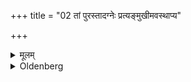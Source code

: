 +++
title = "02 तां पुरस्तादग्नेः प्रत्यङ्मुखीमवस्थाप्य"

+++

<details><summary>मूलम्</summary>

तां पुरस्तादग्नेः प्रत्यङ्मुखीमवस्थाप्य जुहुयाद्यत्पशव इति २
</details>

<details><summary>Oldenberg</summary>

2. He should place that (cow) to the east of the fire, facing the west, and should sacrifice (Ājya) with (the verse), 'What, O beasts' (MB. II, 2, 5).
</details>
